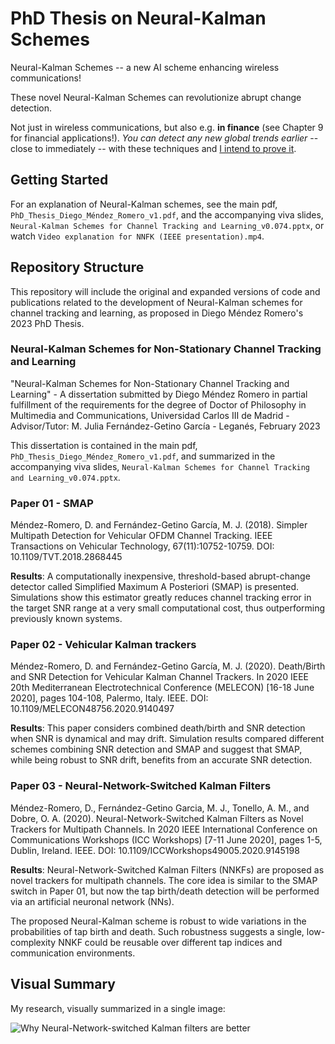 # PhD Thesis on Neural-Kalman Schemes

Neural-Kalman Schemes -- a new AI scheme enhancing wireless communications!

These novel Neural-Kalman Schemes can revolutionize abrupt change detection.

Not just in wireless communications, but also e.g. **in finance** (see Chapter 9 for financial applications!). *You can detect any new global trends earlier* -- close to immediately -- with these techniques and [I intend to prove it](https://github.com/diegomendez40/GlobalAbruptChangeDetection).

## Getting Started

For an explanation of Neural-Kalman schemes, see the main pdf, `PhD_Thesis_Diego_Méndez_Romero_v1.pdf`, and the accompanying viva slides, `Neural-Kalman Schemes for Channel Tracking and Learning_v0.074.pptx`, or watch `Video explanation for NNFK (IEEE presentation).mp4`.

## Repository Structure

This repository will include the original and expanded versions of code and publications related to the development of Neural-Kalman schemes for channel tracking and learning, as proposed in Diego Méndez Romero's 2023 PhD Thesis.

### Neural-Kalman Schemes for Non-Stationary Channel Tracking and Learning

"Neural-Kalman Schemes for Non-Stationary Channel Tracking and Learning" - A dissertation submitted by Diego Méndez Romero in partial fulfillment of the requirements for the degree of Doctor of Philosophy in Multimedia and Communications, Universidad Carlos III de Madrid - Advisor/Tutor: M. Julia Fernández-Getino García - Leganés, February 2023

This dissertation is contained in the main pdf, `PhD_Thesis_Diego_Méndez_Romero_v1.pdf`, and summarized in the accompanying viva slides, `Neural-Kalman Schemes for Channel Tracking and Learning_v0.074.pptx`.

### Paper 01 - SMAP

Méndez-Romero, D. and Fernández-Getino García, M. J. (2018). Simpler Multipath Detection for Vehicular OFDM Channel Tracking. IEEE Transactions on Vehicular Technology,
67(11):10752-10759. DOI: 10.1109/TVT.2018.2868445

**Results**: A computationally inexpensive, threshold-based abrupt-change detector called Simplified Maximum A Posteriori (SMAP) is presented. Simulations show this estimator greatly reduces channel tracking error in the target SNR range at a very small computational cost, thus outperforming previously known systems.

### Paper 02 - Vehicular Kalman trackers

Méndez-Romero, D. and Fernández-Getino García, M. J. (2020). Death/Birth and SNR Detection for Vehicular Kalman Channel Trackers. In 2020 IEEE 20th Mediterranean Electrotechnical Conference (MELECON) [16-18 June 2020], pages 104-108, Palermo, Italy. IEEE. DOI: 10.1109/MELECON48756.2020.9140497

**Results**: This paper considers combined death/birth and SNR detection when SNR is dynamical and may drift. Simulation results compared different schemes combining SNR detection and SMAP and suggest that SMAP, while being robust to SNR drift, benefits from an accurate SNR detection.

### Paper 03 - Neural-Network-Switched Kalman Filters

Méndez-Romero, D., Fernández-Getino Garcia, M. J., Tonello, A. M., and Dobre, O. A. (2020). Neural-Network-Switched Kalman Filters as Novel Trackers for Multipath Channels. In 2020 IEEE International Conference on Communications Workshops (ICC Workshops) [7-11 June 2020], pages 1-5, Dublin, Ireland. IEEE.
DOI: 10.1109/ICCWorkshops49005.2020.9145198

**Results**: Neural-Network-Switched Kalman Filters (NNKFs) are proposed as novel trackers for multipath channels. The core idea is similar to the SMAP switch in Paper 01, but now the tap birth/death detection will be performed via an artificial neuronal network (NNs).

The proposed Neural-Kalman scheme is robust to wide variations in the probabilities of tap birth and death. Such robustness suggests a single, low-complexity NNKF could be reusable over different tap indices and communication environments.

## Visual Summary

My research, visually summarized in a single image:

![Why Neural-Network-switched Kalman filters are better](assets/Infograf%C3%ADa%20NNKF.jpg)

